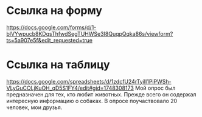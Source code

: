 # Ссылка на форму
https://docs.google.com/forms/d/1-blVYwpucb8KDqsThfwdSegTUHWSe3I8QuqpQqka86s/viewform?ts=5a907e5f&edit_requested=true
# Ссылка на таблицу
https://docs.google.com/spreadsheets/d/1zdcfU24rTyilI1PiPWSh-VLyGuCOLjKuOH_qD5S1FY4/edit#gid=1748308173
Мой опрос был предназначен для тех, кто любит животных. Прежде всего он содержал интересную информацию о собаках. В опросе поучаствовало 20 человек, мои друзья.
